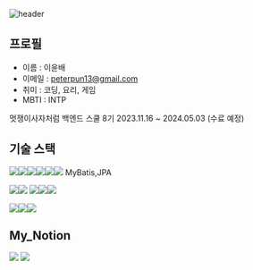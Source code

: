 ![header](https://capsule-render.vercel.app/api?type=rect&height=200&text=BDCOOT&fontAlign=70&stroke=00FF00&strokeWidth=3)


## 프로필

- 이름 : 이윤배
- 이메일 : peterpun13@gmail.com
- 취미 : 코딩, 요리, 게임
- MBTI : INTP

멋쟁이사자처럼 백엔드 스쿨 8기 
2023.11.16 ~ 2024.05.03 (수료 예정)

## 기술 스택

<img src="https://img.shields.io/badge/java-007396?style=for-the-badge&logo=java&logoColor=white"><img src="https://img.shields.io/badge/SpringBoot-6DB33F?style=for-the-badge&logo=SpirngBoot&logoColor=white"><img src="https://img.shields.io/badge/SpringSecurity-6DB33F?style=for-the-badge&logo=SpirngSecurity&logoColor=white"><img src="https://img.shields.io/badge/gradle-02303A?style=for-the-badge&logo=gradle&logoColor=white"><img src="https://img.shields.io/badge/socket.io-010101?style=for-the-badge&logo=socket.io&logoColor=white"><img src="https://img.shields.io/badge/docker-2496ED?style=for-the-badge&logo=docker&logoColor=white"> MyBatis,JPA

<img src="https://img.shields.io/badge/mysql-4479A1?style=for-the-badge&logo=mysql&logoColor=white"><img src="https://img.shields.io/badge/mariaDB-003545?style=for-the-badge&logo=mariaDB&logoColor=white"> <img src="https://img.shields.io/badge/html5-E34F26?style=for-the-badge&logo=html5&logoColor=white"><img src="https://img.shields.io/badge/css-1572B6?style=for-the-badge&logo=css3&logoColor=white"><img src="https://img.shields.io/badge/javascript-F7DF1E?style=for-the-badge&logo=javascript&logoColor=black">



<img src="https://img.shields.io/badge/amazonaws-232F3E?style=for-the-badge&logo=amazonaws&logoColor=white"><img src="https://img.shields.io/badge/github-181717?style=for-the-badge&logo=github&logoColor=white"><img src="https://img.shields.io/badge/git-F05032?style=for-the-badge&logo=git&logoColor=white">
  
  
  

## My_Notion


<a href="https://www.notion.so/589f90db0f5c4904a2739fb4d44ab702?pvs=4" target="_blank"><img src="https://img.shields.io/badge/Notion-000000?style=for-the-badge&logo=notion&logoColor=FFFFFF"/></a>
<a href="https://www.notion.so/17a67e5a5ac2471797d4e8b5d2a74390" target="_blank"><img src="https://img.shields.io/badge/Notion-000000?style=for-the-badge&logo=notion&logoColor=FFFFFF"/></a>



<!--
**BDCOOT/BDCOOT** is a ✨ _special_ ✨ repository because its `README.md` (this file) appears on your GitHub profile.

Here are some ideas to get you started:

- 🔭 I’m currently working on ...
- 🌱 I’m currently learning ...
- 👯 I’m looking to collaborate on ...
- 🤔 I’m looking for help with ...
- 💬 Ask me about ...
- 📫 How to reach me: ...
- 😄 Pronouns: ...
- ⚡ Fun fact: ...
-->
